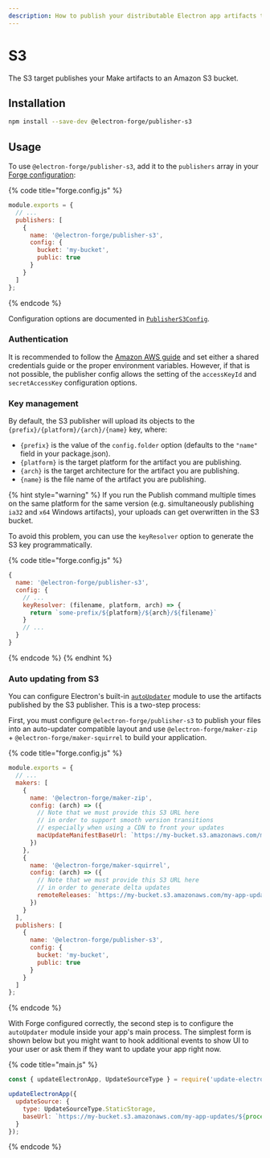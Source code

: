 ```yaml
---
description: How to publish your distributable Electron app artifacts to Amazon S3
---
```


# S3

The S3 target publishes your Make artifacts to an Amazon S3 bucket.

## Installation

```bash
npm install --save-dev @electron-forge/publisher-s3
```

## Usage

To use `@electron-forge/publisher-s3`, add it to the `publishers` array in your [Forge configuration](../configuration.md):

{% code title="forge.config.js" %}
```javascript
module.exports = {
  // ...
  publishers: [
    {
      name: '@electron-forge/publisher-s3',
      config: {
        bucket: 'my-bucket',
        public: true
      }
    }
  ]
};
```
{% endcode %}

Configuration options are documented in [`PublisherS3Config`](https://js.electronforge.io/interfaces/\_electron\_forge\_publisher\_s3.PublisherS3Config.html).

### Authentication

It is recommended to follow the [Amazon AWS guide](https://docs.aws.amazon.com/sdk-for-javascript/v3/developer-guide/setting-credentials-node.html) and set either a shared credentials guide or the proper environment variables. However, if that is not possible, the publisher config allows the setting of the `accessKeyId` and `secretAccessKey` configuration options.

### Key management

By default, the S3 publisher will upload its objects to the `{prefix}/{platform}/{arch}/{name}` key, where:

* `{prefix}` is the value of the `config.folder` option (defaults to the `"name"` field in your package.json).
* `{platform}` is the target platform for the artifact you are publishing.
* `{arch}` is the target architecture for the artifact you are publishing.
* `{name}` is the file name of the artifact you are publishing.

{% hint style="warning" %}
If you run the Publish command multiple times on the same platform for the same version (e.g. simultaneously publishing `ia32` and `x64` Windows artifacts), your uploads can get overwritten in the S3 bucket.

To avoid this problem, you can use the `keyResolver` option to generate the S3 key programmatically.

{% code title="forge.config.js" %}
```javascript
{
  name: '@electron-forge/publisher-s3',
  config: {
    // ...
    keyResolver: (filename, platform, arch) => {
      return `some-prefix/${platform}/${arch}/${filename}`
    }
    // ...
  }
}
```
{% endcode %}
{% endhint %}

### Auto updating from S3

You can configure Electron's built-in [`autoUpdater`](https://www.electronjs.org/docs/latest/api/auto-updater) module to use the artifacts published by the S3 publisher. This is a two-step process:

First, you must configure `@electron-forge/publisher-s3` to publish your files into an auto-updater compatible layout and use `@electron-forge/maker-zip` + `@electron-forge/maker-squirrel` to build your application.

{% code title="forge.config.js" %}
```javascript
module.exports = {
  // ...
  makers: [
    {
      name: '@electron-forge/maker-zip',
      config: (arch) => ({
        // Note that we must provide this S3 URL here
        // in order to support smooth version transitions
        // especially when using a CDN to front your updates
        macUpdateManifestBaseUrl: `https://my-bucket.s3.amazonaws.com/my-app-updates/darwin/${arch}`
      })
    },
    {
      name: '@electron-forge/maker-squirrel',
      config: (arch) => ({
        // Note that we must provide this S3 URL here
        // in order to generate delta updates
        remoteReleases: `https://my-bucket.s3.amazonaws.com/my-app-updates/win32/${arch}`
      })
    }
  ],
  publishers: [
    {
      name: '@electron-forge/publisher-s3',
      config: {
        bucket: 'my-bucket',
        public: true
      }
    }
  ]
};
```
{% endcode %}

With Forge configured correctly, the second step is to configure the `autoUpdater` module inside your app's main process. The simplest form is shown below but you might want to hook additional events to show UI to your user or ask them if they want to update your app right now.

{% code title="main.js" %}
```javascript
const { updateElectronApp, UpdateSourceType } = require('update-electron-app');

updateElectronApp({
  updateSource: {
    type: UpdateSourceType.StaticStorage,
    baseUrl: `https://my-bucket.s3.amazonaws.com/my-app-updates/${process.platform}/${process.arch}`
  }
});
```
{% endcode %}
